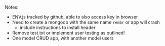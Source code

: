 Notes:
- ENV.js tracked by github, able to also access key in browser
- Need to create a mongodb with the same name `rembr` or app will crash
  - include instructions to install header
- Remove test.txt or implement user testing as outlined!
- One model CRUD app, with another model users
